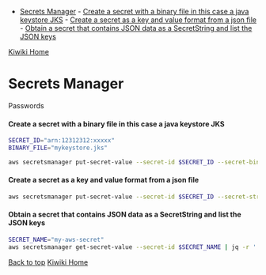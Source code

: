 - [Secrets Manager](#secrets-manager)
      - [Create a secret with a binary file in this case a java keystore JKS](#create-a-secret-with-a-binary-file-in-this-case-a-java-keystore-jks)
      - [Create a secret as a key and value format from a json file](#create-a-secret-as-a-key-and-value-format-from-a-json-file)
      - [Obtain a secret that contains JSON data as a SecretString and list the JSON keys](#obtain-a-secret-that-contains-json-data-as-a-secretstring-and-list-the-json-keys)

[Kiwiki Home](/../../)
# Secrets Manager
Passwords

#### Create a secret with a binary file in this case a java keystore JKS

```bash
SECRET_ID="arn:12312312:xxxxx"
BINARY_FILE="mykeystore.jks"

aws secretsmanager put-secret-value --secret-id $SECRET_ID --secret-binary fileb://$BINARY_FILE
```

#### Create a secret as a key and value format from a json file

```bash
aws secretsmanager put-secret-value --secret-id $SECRET_ID --secret-string file://secret.json
```

#### Obtain a secret that contains JSON data as a SecretString and list the JSON keys

```bash
SECRET_NAME="my-aws-secret"
aws secretsmanager get-secret-value --secret-id $SECRET_NAME | jq -r '.SecretString' | jq -r 'keys[]'
```

[Back to top](#)
[Kiwiki Home](./readme.md)